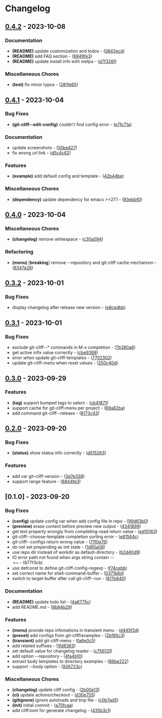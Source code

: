 # Changelog

## [0.4.2](https://github.com/liuyinz/git-cliff.el/compare/v0.4.1..v0.4.2) - 2023-10-08

### Documentation

- **(README)** update customization and todos - ([0843ecd](https://github.com/liuyinz/git-cliff.el/commit/0843ecdb1f8762cb11764ef440067f08b363319c))
- **(README)** add FAQ section - ([8849fe3](https://github.com/liuyinz/git-cliff.el/commit/8849fe38ed34ebeaf72eef03e21ee94d8ffe19df))
- **(README)** update install info with melpa - ([d7f326f](https://github.com/liuyinz/git-cliff.el/commit/d7f326f081a2806826c7301063a29423b66aec28))

### Miscellaneous Chores

- **(test)** fix minor typos - ([281fe65](https://github.com/liuyinz/git-cliff.el/commit/281fe65c0d0fac2ce6e6261f1f419a2396276908))

## [0.4.1](https://github.com/liuyinz/git-cliff.el/compare/v0.4.0..v0.4.1) - 2023-10-04

### Bug Fixes

- **(git-cliff--edit-config)** couldn't find config error - ([e7fc71a](https://github.com/liuyinz/git-cliff.el/commit/e7fc71a316b170c358b2b17b0936c1ef99218d6e))

### Documentation

- update screenshots - ([55be427](https://github.com/liuyinz/git-cliff.el/commit/55be427986d956d82a8c33e11c0facd99c4a64c4))
- fix wrong url link - ([d5c4c62](https://github.com/liuyinz/git-cliff.el/commit/d5c4c62b47a1d6ed1494b92f3688623e9041f216))

### Features

- **(example)** add default config and template - ([42b44be](https://github.com/liuyinz/git-cliff.el/commit/42b44bec1ea398ce37c01b516f85fac7163b8273))

### Miscellaneous Chores

- **(dependency)** update dependency for emacs >=27.1 - ([93ebbf0](https://github.com/liuyinz/git-cliff.el/commit/93ebbf0ae180063e5808bb794f7c6436373aa058))

## [0.4.0](https://github.com/liuyinz/git-cliff.el/compare/v0.3.2..v0.4.0) - 2023-10-04

### Miscellaneous Chores

- **(changelog)** remove whitespace - ([c30a094](https://github.com/liuyinz/git-cliff.el/commit/c30a094f630424de19763f71f14a17fba9c84065))

### Refactoring

- **(menu)** [**breaking**] remove --repository and git-cliff cache mechanism - ([8347e26](https://github.com/liuyinz/git-cliff.el/commit/8347e26efafeb1387f5fb69bff20f574a4944ce1))

## [0.3.2](https://github.com/liuyinz/git-cliff.el/compare/v0.3.1..v0.3.2) - 2023-10-01

### Bug Fixes

- display changelog after release new version - ([e8cedbb](https://github.com/liuyinz/git-cliff.el/commit/e8cedbb592fc3932f9bfb17fa32d63516be267d1))

## [0.3.1](https://github.com/liuyinz/git-cliff.el/compare/v0.3.0..v0.3.1) - 2023-10-01

### Bug Fixes

- exclude git-cliff--* commands in M-x completion - ([7b380a6](https://github.com/liuyinz/git-cliff.el/commit/7b380a61ed2fb7272f83980c9137aa1980562252))
- get active infix value correctly - ([cbe9388](https://github.com/liuyinz/git-cliff.el/commit/cbe9388189461e652770aa789a97851d26a24b5b))
- error when update git-cliff-templates - ([7702302](https://github.com/liuyinz/git-cliff.el/commit/770230205877cd574548e12af36edeb5aca97be5))
- update git-cliff-menu when reset values - ([250c40d](https://github.com/liuyinz/git-cliff.el/commit/250c40d59a5fd55112db63e83d71d6a8e4397f5b))

## [0.3.0](https://github.com/liuyinz/git-cliff.el/compare/v0.2.0..v0.3.0) - 2023-09-29

### Features

- **(tag)** support bumped tags to select - ([cb41871](https://github.com/liuyinz/git-cliff.el/commit/cb4187198db0f4a30f3355e53c9d78110eb56ecd))
- support cache for git-cliff-menu per project - ([69a82ba](https://github.com/liuyinz/git-cliff.el/commit/69a82ba0fb449c13325df80611acf3e606221166))
- add command git-cliff--release - ([8173c43](https://github.com/liuyinz/git-cliff.el/commit/8173c43e271377039f4dfed727f690fbf106f98a))

## [0.2.0](https://github.com/liuyinz/git-cliff.el/compare/v0.1.0..v0.2.0) - 2023-09-20

### Bug Fixes

- **(status)** show status info correctly - ([d515263](https://github.com/liuyinz/git-cliff.el/commit/d5152634abfa0ca5a7708f4b0121ff4103583bff))

### Features

- add var git-cliff-version - ([3d7e338](https://github.com/liuyinz/git-cliff.el/commit/3d7e338cc5808cd18e4e6f06cccee8114a00bf94))
- support range feature - ([8844fe3](https://github.com/liuyinz/git-cliff.el/commit/8844fe3e1fc869e8f931c9bfaa48334bc95b2236))

## [0.1.0] - 2023-09-20

### Bug Fixes

- **(config)** update config var when add config file in repo - ([99d63b0](https://github.com/liuyinz/git-cliff.el/commit/99d63b09be072497222b2faae9305ed04aabe9a2))
- **(preview)** erase content before preview new output - ([4341899](https://github.com/liuyinz/git-cliff.el/commit/4341899fd9553f9c26ea6db5ff4050a293e86af1))
- get text property wrongly from completing-read return value - ([ed10163](https://github.com/liuyinz/git-cliff.el/commit/ed101632e6e3045c3a08287834762a26ffb487fe))
- git-cliff--choose-template completion sorting error - ([e81564c](https://github.com/liuyinz/git-cliff.el/commit/e81564cc703046f4059b2f97c5074474c8426490))
- git-cliff--configs return wrong value - ([71f0e76](https://github.com/liuyinz/git-cliff.el/commit/71f0e76fc2998def11be2736022a075d46d6ced5))
- do not set prepending as init state - ([1d95a09](https://github.com/liuyinz/git-cliff.el/commit/1d95a095c43bfa3ea55348e3257d2be80693aa6a))
- use repo dir instead of workdir as default-directory - ([b2d40d9](https://github.com/liuyinz/git-cliff.el/commit/b2d40d9421c1f1ab347ac908ff71834353874471))
- IO error path not found when args string contain --<option>=~ - ([877f3cb](https://github.com/liuyinz/git-cliff.el/commit/877f3cbcef90aa809135f9c12edb13005f2efcea))
- use defconst to define git-cliff-config-regexp - ([f74cebb](https://github.com/liuyinz/git-cliff.el/commit/f74cebb618f710b5686d03228ecc7f0f0462ae77))
- set correct name for shell-command-buffer - ([0371b6d](https://github.com/liuyinz/git-cliff.el/commit/0371b6d8e396813d6a4919bbbb63adee59c23010))
- switch to target buffer after call git-cliff--run - ([817b640](https://github.com/liuyinz/git-cliff.el/commit/817b640d017fa8286f599f0f4c539e3fab445586))

### Documentation

- **(README)** update todo list - ([4a6775c](https://github.com/liuyinz/git-cliff.el/commit/4a6775c0644a89bfa0d75c06a5744d0caef8e7b1))
- add README.md - ([9b84b29](https://github.com/liuyinz/git-cliff.el/commit/9b84b29d1aec5db299157cfc17c21babeb5fa915))

### Features

- **(menu)** provide repo infomations in transient menu - ([d445f2d](https://github.com/liuyinz/git-cliff.el/commit/d445f2dd728a6247c3e7aa4cd1126ffb74c62721))
- **(preset)** add configs from git-cliff/examples - ([2bf85c3](https://github.com/liuyinz/git-cliff.el/commit/2bf85c30f347282bb949f9114f7174c04a585fd8))
- **(transient)** add git-cliff-menu - ([fa6e0c5](https://github.com/liuyinz/git-cliff.el/commit/fa6e0c5b313b4b6deeaa00fef10082eb2927505e))
- add related suffixes - ([1fd8383](https://github.com/liuyinz/git-cliff.el/commit/1fd83835b0911bfb94729fd03aeddd3725e6a614))
- set default value for changelog reader - ([c756131](https://github.com/liuyinz/git-cliff.el/commit/c7561318faa9e96735d1b5eb15fe36c68ccac241))
- add option --repository - ([4fa4b10](https://github.com/liuyinz/git-cliff.el/commit/4fa4b103b883e2d994f40edfb69e80c4d2dfef77))
- extract body templates to directory examples - ([86be222](https://github.com/liuyinz/git-cliff.el/commit/86be22296a5692253389ee2fa7ba6613147ed221))
- support --body option - ([926723c](https://github.com/liuyinz/git-cliff.el/commit/926723cd840deee766bb834e8ddaf62eb936f8d2))

### Miscellaneous Chores

- **(changelog)** update cliff config - ([2b00e13](https://github.com/liuyinz/git-cliff.el/commit/2b00e1355a66d897bbd59563d861de237fa69e60))
- **(ci)** update actions/checkout - ([d30e755](https://github.com/liuyinz/git-cliff.el/commit/d30e755edb9cbdd40048483a2db7b5a2fd9ad581))
- **(gitignore)** ignore autoloads and tmp file - ([c0b7ad5](https://github.com/liuyinz/git-cliff.el/commit/c0b7ad52f9811868e35e39b305416554bc554069))
- **(init)** initial commit - ([a75fcaa](https://github.com/liuyinz/git-cliff.el/commit/a75fcaa17e2983e3abce406da7415f9c4075378f))
- add cliff.toml for generate changelog - ([435b3c1](https://github.com/liuyinz/git-cliff.el/commit/435b3c1c60c961f26b0147824d92b7e8723bacfc))

<!-- generated by git-cliff -->
